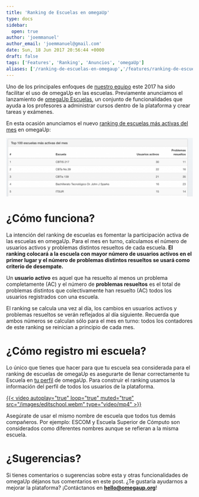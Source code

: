 ```yaml
---
title: 'Ranking de Escuelas en omegaUp'
type: docs
sidebar:
  open: true
author: 'joemmanuel'
author_email: 'joemmanuel@gmail.com'
date: Sun, 18 Jun 2017 20:56:44 +0000
draft: false
tags: ['Features', 'Ranking', 'Anuncios', 'omegaUp']
aliases: ['/ranking-de-escuelas-en-omegaup','/features/ranking-de-escuelas-en-omegaup']
---
```


Uno de los principales enfoques de [nuestro equipo](https://omegaup.org/#team) este 2017 ha sido facilitar el uso de omegaUp en las escuelas. Previamente anunciamos el lanzamiento de [omegaUp Escuelas](https://blog.omegaup.com/2017/05/anunciando-omegaup-escuelas/), un conjunto de funcionalidades que ayuda a los profesores a administrar cursos dentro de la plataforma y crear tareas y exámenes.

En esta ocasión anunciamos el nuevo [ranking de escuelas más activas del mes](https://omegaup.com/schoolsrank/) en omegaUp:

[![Ranking de Escuelas](/images/Screen-Shot-2017-06-17-at-9.56.58-AM-1024x322.png)](/images/Screen-Shot-2017-06-17-at-9.56.58-AM.png)

¿Cómo funciona?
===============

La intención del ranking de escuelas es fomentar la participación activa de las escuelas en omegaUp. Para el mes en turno, calculamos el número de usuarios activos y problemas distintos resueltos de cada escuela. **El ranking colocará a la escuela con mayor número de usuarios activos en el primer lugar y el número de problemas distintos resueltos se usará como criterio de desempate.**

Un **usuario activo** es aquel que ha resuelto al menos un problema completamente (AC) y el número de **problemas resueltos** es el total de problemas distintos que colectivamente han resuelto (AC) todos los usuarios registrados con una escuela.

El ranking se calcula una vez al día, los cambios en usuarios activos y problemas resueltos se verán reflejados al día siguiente. Recuerda que ambos números se calculan sólo para el mes en turno: todos los contadores de este ranking se reinician a principio de cada mes.

¿Cómo registro mi escuela?
==========================

Lo único que tienes que hacer para que tu escuela sea considerada para el ranking de escuelas de omegaUp es asegurarte de llenar correctamente tu Escuela en [tu perfil](https://omegaup.com/profile/edit/) de omegaUp. Para construir el ranking usamos la información del perfil de todos los usuarios de la plataforma.

[{{< video autoplay="true" loop="true" muted="true" src="/images/editschool.webm" type="video/mp4" >}}](/images/editschool.webm)

Asegúrate de usar el mismo nombre de escuela que todos tus demás compañeros. Por ejemplo: ESCOM y Escuela Superior de Cómputo son considerados como diferentes nombres aunque se refieran a la misma escuela.

¿Sugerencias?
=============

Si tienes comentarios o sugerencias sobre esta y otras funcionalidades de omegaUp déjanos tus comentarios en este post. ¿Te gustaría ayudarnos a mejorar la plataforma? ¡Contáctanos en **hello@omegaup.org**!